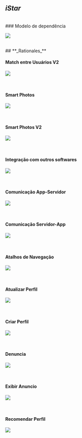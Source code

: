 ## **_iStar_**
<br />
### Modelo de dependência

<a data-fancybox="gallery" href="../../img/iStar/DependenciaV2.png"><img src="../../img/iStar/DependenciaV2-mini.png"></a>

<br />
## **_Rationales_**
<br />


####  Match entre Usuários V2

<a data-fancybox="gallery" href="../../img/iStar/RationaleMatchV2.png"><img src="../../img/iStar/RationaleMatchV2-mini.png"></a>

<br/>

#### Smart Photos

<a data-fancybox="gallery" href="../../img/iStar/RationaleSmartPhotos.png"><img src="../../img/iStar/RationaleSmartPhotos-mini.png"></a>

<br />

#### Smart Photos V2

<a data-fancybox="gallery" href="../../img/iStar/RationaleSmartPhotosV2.png"><img src="../../img/iStar/RationaleSmartPhotosV2-mini.png"></a>

<br />

#### Integração com outros softwares

<a data-fancybox="gallery" href="../../img/iStar/RationaleIntegracao.png"><img src="../../img/iStar/RationaleIntegracao-mini.png"></a>

<br />

#### Comunicação App-Servidor

<a data-fancybox="gallery" href="../../img/iStar/RationaleAppServ.png"><img src="../../img/iStar/RationaleAppServ-mini.png"></a>

<br />

#### Comunicação Servidor-App

<a data-fancybox="gallery" href="../../img/iStar/RationaleServApp.png"><img src="../../img/iStar/RationaleServApp-mini.png"></a>

<br />

#### Atalhos de Navegação

<a data-fancybox="gallery" href="../../img/iStar/RationaleExpUsr.png"><img src="../../img/iStar/RationaleExpUsr-mini.png"></a>

<br />

#### Atualizar Perfil

<a data-fancybox="gallery" href="../../img/iStar/SRAtualizarPerfil.png"><img src="../../img/iStar/SRAtualizarPerfil-mini.png"></a>

<br />

#### Criar Perfil

<a data-fancybox="gallery" href="../../img/iStar/SRCriarPerfil.png"><img src="../../img/iStar/SRCriarPerfil-mini.png"></a>

<br />

#### Denuncia

<a data-fancybox="gallery" href="../../img/iStar/SRDenuncia.png"><img src="../../img/iStar/SRDenuncia-mini.png"></a>

<br />

#### Exibir Anuncio

<a data-fancybox="gallery" href="../../img/iStar/SRExibirAnuncio.png"><img src="../../img/iStar/SRExibirAnuncio-mini.png"></a>

<br />

#### Recomendar Perfil

<a data-fancybox="gallery" href="../../img/iStar/SRRecomendarPerfil.png"><img src="../../img/iStar/SRRecomendarPerfil-mini.png"></a>
